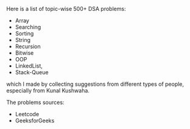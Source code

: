 
Here is a list of topic-wise 500+ DSA problems:

- Array
- Searching
- Sorting
- String
- Recursion
- Bitwise
- OOP
- LinkedList,
- Stack-Queue

which I made by collecting suggestions from different types of people, especially from Kunal Kushwaha.

The problems sources:

- Leetcode
- GeeksforGeeks






